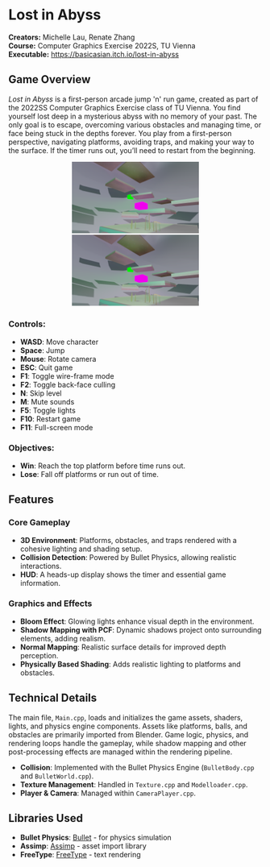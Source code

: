 # Lost in Abyss

**Creators:** Michelle Lau, Renate Zhang \
**Course:** Computer Graphics Exercise 2022S, TU Vienna\
**Executable:** https://basicasian.itch.io/lost-in-abyss 

## Game Overview

*Lost in Abyss* is a first-person arcade jump 'n' run game, created as part of the 2022SS Computer Graphics Exercise class of TU Vienna. You find yourself lost deep in a mysterious abyss with no memory of your past. The only goal is to escape, overcoming various obstacles and managing time, or face being stuck in the depths forever. You play from a first-person perspective, navigating platforms, avoiding traps, and making your way to the surface. If the timer runs out, you’ll need to restart from the beginning.


<p align="middle">
  <img src="screenshot-lostinabyss.png" alt="Screenshot" width="50%"/> 
 <a href="[Screenshot game](https://youtu.be/cX8iDMq0fiw)"><img src="screenshot-lostinabyss.png" alt="Screenshot game" style="width:50%"></a>
  
### Controls:

- **WASD**: Move character
- **Space**: Jump
- **Mouse**: Rotate camera
- **ESC**: Quit game
- **F1**: Toggle wire-frame mode
- **F2**: Toggle back-face culling
- **N**: Skip level
- **M**: Mute sounds
- **F5**: Toggle lights
- **F10**: Restart game
- **F11**: Full-screen mode

### Objectives:

- **Win**: Reach the top platform before time runs out.
- **Lose**: Fall off platforms or run out of time.

## Features

### Core Gameplay

- **3D Environment**: Platforms, obstacles, and traps rendered with a cohesive lighting and shading setup.
- **Collision Detection**: Powered by Bullet Physics, allowing realistic interactions.
- **HUD**: A heads-up display shows the timer and essential game information.

### Graphics and Effects

- **Bloom Effect**: Glowing lights enhance visual depth in the environment.
- **Shadow Mapping with PCF**: Dynamic shadows project onto surrounding elements, adding realism.
- **Normal Mapping**: Realistic surface details for improved depth perception.
- **Physically Based Shading**: Adds realistic lighting to platforms and obstacles.

## Technical Details

The main file, `Main.cpp`, loads and initializes the game assets, shaders, lights, and physics engine components. Assets like platforms, balls, and obstacles are primarily imported from Blender. Game logic, physics, and rendering loops handle the gameplay, while shadow mapping and other post-processing effects are managed within the rendering pipeline.

- **Collision**: Implemented with the Bullet Physics Engine (`BulletBody.cpp` and `BulletWorld.cpp`).
- **Texture Management**: Handled in `Texture.cpp` and `Modelloader.cpp`.
- **Player & Camera**: Managed within `CameraPlayer.cpp`.

## Libraries Used

- **Bullet Physics**: [Bullet](https://github.com/bulletphysics/bullet3/releases) - for physics simulation
- **Assimp**: [Assimp](https://www.assimp.org/) - asset import library
- **FreeType**: [FreeType](https://www.freetype.org/) - text rendering


